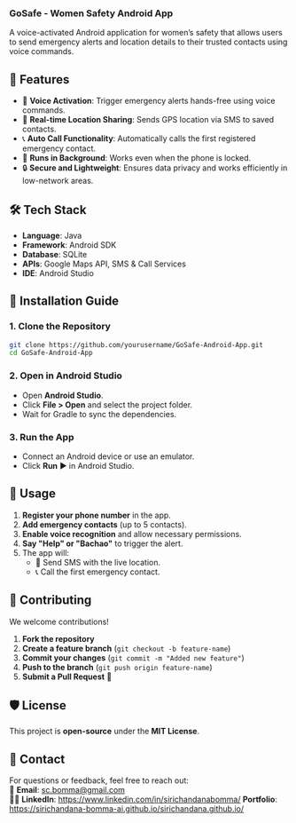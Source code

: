 ### **GoSafe - Women Safety Android App**  
A voice-activated Android application for women’s safety that allows users to send emergency alerts and location details to their trusted contacts using voice commands.

## **📌 Features**
- 📢 **Voice Activation**: Trigger emergency alerts hands-free using voice commands.
- 📍 **Real-time Location Sharing**: Sends GPS location via SMS to saved contacts.
- 📞 **Auto Call Functionality**: Automatically calls the first registered emergency contact.
- 🛑 **Runs in Background**: Works even when the phone is locked.
- 🔒 **Secure and Lightweight**: Ensures data privacy and works efficiently in low-network areas.


## **🛠 Tech Stack**
- **Language**: Java  
- **Framework**: Android SDK  
- **Database**: SQLite  
- **APIs**: Google Maps API, SMS & Call Services  
- **IDE**: Android Studio  

## **🚀 Installation Guide**
### **1. Clone the Repository**
```sh
git clone https://github.com/yourusername/GoSafe-Android-App.git
cd GoSafe-Android-App
```

### **2. Open in Android Studio**
- Open **Android Studio**.
- Click **File > Open** and select the project folder.
- Wait for Gradle to sync the dependencies.

### **3. Run the App**
- Connect an Android device or use an emulator.
- Click **Run** ▶️ in Android Studio.

## **🔧 Usage**
1. **Register your phone number** in the app.
2. **Add emergency contacts** (up to 5 contacts).
3. **Enable voice recognition** and allow necessary permissions.
4. **Say "Help" or "Bachao"** to trigger the alert.
5. The app will:
   - 📍 Send SMS with the live location.
   - 📞 Call the first emergency contact.

## **🤝 Contributing**
We welcome contributions!  
1. **Fork the repository**  
2. **Create a feature branch** (`git checkout -b feature-name`)  
3. **Commit your changes** (`git commit -m "Added new feature"`)  
4. **Push to the branch** (`git push origin feature-name`)  
5. **Submit a Pull Request** 🎉  


## **🛡️ License**
This project is **open-source** under the **MIT License**.

## **📩 Contact**
For questions or feedback, feel free to reach out:  
📧 **Email**: sc.bomma@gmail.com  
👩‍💻 **LinkedIn**: https://www.linkedin.com/in/sirichandanabomma/
**Portfolio**: https://sirichandana-bomma-ai.github.io/sirichandana.github.io/
